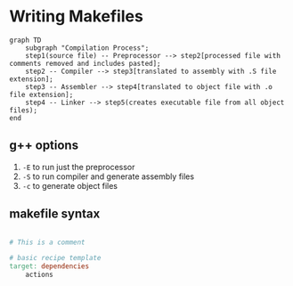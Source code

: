 # Writing Makefiles

```mermaid
graph TD
    subgraph "Compilation Process";
    step1(source file) -- Preprocessor --> step2[processed file with comments removed and includes pasted];
    step2 -- Compiler --> step3[translated to assembly with .S file extension];
    step3 -- Assembler --> step4[translated to object file with .o file extension];
    step4 -- Linker --> step5(creates executable file from all object files);
end
```

## g++ options

1. `-E` to run just the preprocessor
2. `-S` to run compiler and generate assembly files
3. `-c` to generate object files

## makefile syntax

```makefile

# This is a comment

# basic recipe template
target: dependencies
    actions

```
